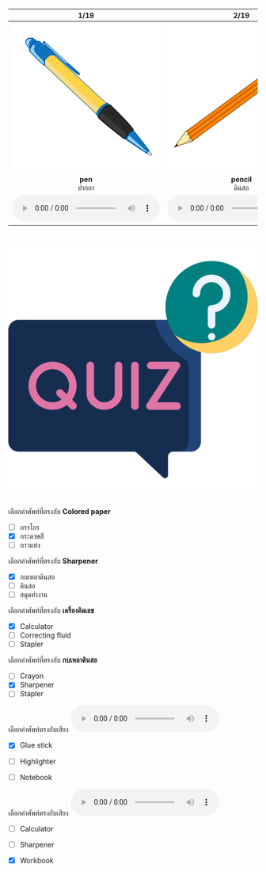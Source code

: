 <div class="carrousel">


|1/19|2/19|3/19|4/19|5/19|6/19|7/19|8/19|9/19|10/19|11/19|12/19|13/19|14/19|15/19|16/19|17/19|18/19|19/19|
| :----: | :----: | :----: | :----: | :----: | :----: | :----: | :----: | :----: | :----: | :----: | :----: | :----: | :----: | :----: | :----: | :----: | :----: | :----: |
|![](/media/img/stationary__pen.svg)|![](/media/img/stationary__pencil.svg)|![](/media/img/stationary__notebook.svg)|![](/media/img/stationary__ruler.svg)|![](/media/img/stationary__crayon.svg)|![](/media/img/stationary__scissors.svg)|![](/media/img/stationary__eraser.svg)|![](/media/img/stationary__cutter.svg)|![](/media/img/stationary__dictionary.svg)|![](/media/img/stationary__textbook.svg)|![](/media/img/stationary__colored&#x20;paper.svg)|![](/media/img/stationary__workbook.svg)|![](/media/img/stationary__drawing&#x20;book.svg)|![](/media/img/stationary__sharpener.svg)|![](/media/img/stationary__glue&#x20;stick.svg)|![](/media/img/stationary__calculator.svg)|![](/media/img/stationary__stapler.svg)|![](/media/img/stationary__highlighter.svg)|![](/media/img/stationary__correcting&#x20;fluid.svg)|
|**pen**<br>ปากกา|**pencil**<br>ดินสอ|**notebook**<br>สมุดบันทึก|**ruler**<br>ไม้บรรทัด|**crayon**<br>ดินสอสี|**scissors**<br>กรรไกร|**eraser**<br>ยางลบ|**cutter**<br>มีดคัตเตอร์|**dictionary**<br>พจนานุกรม|**textbook**<br>หนังสือเรียน|**colored paper**<br>กระดาษสี|**workbook**<br>สมุดทํางาน|**drawing book**<br>สมุดวาดภาพ|**sharpener**<br>กบเหลาดินสอ|**glue stick**<br>กาวแท่ง|**calculator**<br>เครื่องคิดเลข|**stapler**<br>เครื่องเย็บกระดาษ|**highlighter**<br>ปากกาเน้นข้อความ|**correcting fluid**<br>ของเหลวแก้คําผิด|
|![](/media/audio/pen.mp3)|![](/media/audio/pencil.mp3)|![](/media/audio/notebook.mp3)|![](/media/audio/ruler.mp3)|![](/media/audio/crayon.mp3)|![](/media/audio/scissors.mp3)|![](/media/audio/eraser.mp3)|![](/media/audio/cutter.mp3)|![](/media/audio/dictionary.mp3)|![](/media/audio/textbook.mp3)|![](/media/audio/colored&#x20;paper.mp3)|![](/media/audio/workbook.mp3)|![](/media/audio/drawing&#x20;book.mp3)|![](/media/audio/sharpener.mp3)|![](/media/audio/glue&#x20;stick.mp3)|![](/media/audio/calculator.mp3)|![](/media/audio/stapler.mp3)|![](/media/audio/highlighter.mp3)|![](/media/audio/correcting&#x20;fluid.mp3)|

</div>



# ![icon](/media/icons/quiz.svg) 


 เลือกคำศัพท์ที่ตรงกับ **Colored paper**
 - [ ] กรรไกร
 - [x] กระดาษสี
 - [ ] กาวแท่ง

 เลือกคำศัพท์ที่ตรงกับ **Sharpener**
 - [x] กบเหลาดินสอ
 - [ ] ดินสอ
 - [ ] สมุดทํางาน

 เลือกคำศัพท์ที่ตรงกับ **เครื่องคิดเลข**
 - [x] Calculator
 - [ ] Correcting fluid
 - [ ] Stapler

 เลือกคำศัพท์ที่ตรงกับ **กบเหลาดินสอ**
 - [ ] Crayon
 - [x] Sharpener
 - [ ] Stapler

เลือกคำศัพท์ตรงกับเสียง ![](/media/audio/glue&#x20;stick.mp3) 
 - [x] Glue stick
 - [ ] Highlighter
 - [ ] Notebook


เลือกคำศัพท์ตรงกับเสียง ![](/media/audio/workbook.mp3) 
 - [ ] Calculator
 - [ ] Sharpener
 - [x] Workbook

